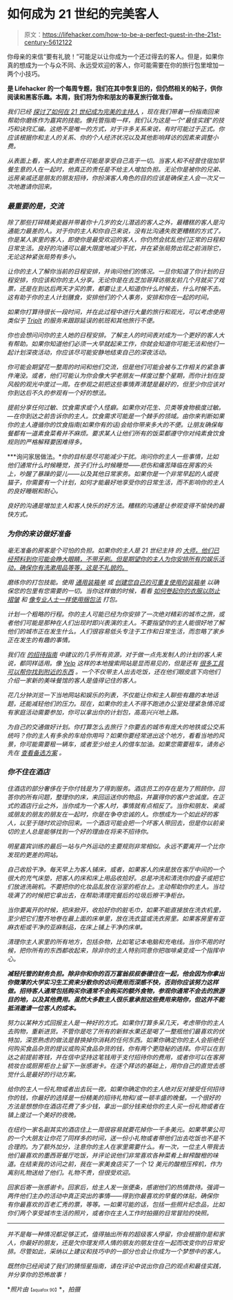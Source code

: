 # 如何成为 21 世纪的完美客人

> 原文：<https://lifehacker.com/how-to-be-a-perfect-guest-in-the-21st-century-5612122>

你母亲的来信“要有礼貌！”可能足以让你成为一个还过得去的客人。但是，如果你真的想成为一个与众不同、永远受欢迎的客人，你可能需要在你的旅行包里增加一两个小技巧。



[](http://lifehacker.com/tag/blast-from-the-past)**是 Lifehacker 的一个每周专题，我们在其中恢复旧的，但仍然相关的帖子，供你阅读和黑客乐趣。本周，我们将为你和朋友的春夏旅行做准备。**

*我们已经 [探讨了如何在 21 世纪成为完美的主持人](https://lifehacker.com/how-to-be-the-perfect-host-in-the-21st-century-5606282) ，现在我们带着一份指南回来帮助你磨练作为嘉宾的技能。像托管指南一样，我们认为这是一个“最佳实践”的技巧和诀窍汇编。这绝不是唯一的方式，对于许多关系来说，有时可能过于正式。你应该根据你和主人的关系、你的个人经济状况以及其他影响拜访的因素来调整小费。*

*从表面上看，客人的主要责任可能是享受自己高于一切。当客人和不经营住宿加早餐生意的人在一起时，他真正的责任是不给主人增加负担。无论你是被你的兄弟、远房亲戚还是朋友的朋友招待，你扮演客人角色的目的应该是确保主人会一次又一次地邀请你回来。*

### *最重要的是，交流*

*除了那些打碎精美瓷器并带着你十几岁的女儿潜逃的客人之外，最糟糕的客人是沟通能力最差的人。对于你的主人和你自己来说，没有比沟通失败更糟糕的方式了。你是某人家里的客人，即使你是最受欢迎的客人，你仍然会扰乱他们正常的日程和日常生活。良好的沟通可以最大限度地减少干扰，并在紧张局势出现之前消除它，无论这种紧张局势有多小。*

*让你的主人了解你当前的日程安排，并询问他们的情况。一旦你知道了你计划的日程安排，你应该和你的主人分享。无论你是在去芝加哥拜访朋友前几个月就买了戏票，还是在到达后两天才买的票，都要让主人知道你什么时候去，什么时候不去。这有助于你的主人计划膳食，安排他们的个人事务，安排和你在一起的时间。*

*如果你打算待很长一段时间，并在此过程中进行大量的旅行和观光，可以考虑使用类似于 [TripIt](http://www.tripit.com/) 的服务来跟踪延误的航班和其他旅行不便。*

*你也会想问问你的主人她的日程安排。了解主人的时间表对成为一个更好的客人大有帮助。如果你知道他们必须一大早就起来工作，你就会知道你可能无法和他们一起计划深夜活动，你应该尽可能安静地结束自己的深夜活动。*

*你可能会期望花一整周的时间和他们交流，但是他们可能会被与工作相关的紧急事件淹没。或者，他们可能认为你会像大学老朋友一样度过整个星期，而你计划在旋风般的观光中度过一周。在参观之前把这些事情弄清楚是最好的，但至少你应该对你到达后不久的参观有一个好的想法。*

*提前分享任何过敏、饮食需求或个人怪癖。如果你对花生、贝类等食物极度过敏。—在你到达之前告诉你的主人。饮食需求可能是一个棘手的领域。由你来判断如果你的主人遵循你的饮食指南(如果你有的话)会给你带来多大的不便。让朋友确保每餐都有一道素食菜肴并不麻烦。要求某人让他们所有的饭菜都遵守你对纯素食饮食规则的严格解释要困难得多。*

***询问家居做法。**你的目标是尽可能减少干扰。询问你的主人一些事情，比如他们通常什么时候睡觉，孩子们什么时候睡觉——悲伤和痛苦降临在房客的头上，吵醒了暴躁的婴儿——以及其他日常家务。如果你是一个非常早起的人或夜猫子，你需要有一个计划，如何才能最好地享受你的日常生活，而不影响你的主人的良好睡眠和耐心。*

*良好的沟通是增加主人和客人快乐的好方法。糟糕的沟通是让参观变得不愉快的最快方式。*

### *为你的来访做好准备*

*毫无准备的房客是个可怕的负担。如果你的主人是 21 世纪主持 的 [大师，他们已经预料到你可能会睁大眼睛，不带牙刷。但是期望你的主人为你安排所有的娱乐活动，确保你有洗漱用品等等，这是不礼貌的。](https://lifehacker.com/how-to-be-the-perfect-host-in-the-21st-century-5606282)*

*磨练你的打包技能。使用 [通用装箱单](http://lifehacker.com/the-universal-packing-list-116187) 或 [创建您自己的可重复使用的装箱单](https://lifehacker.com/create-a-single-reusable-packing-list-5361800) 以确保您的包里有您需要的一切。当你这样做的时候，看看 [如何卷起你的衣服以防止褶皱](http://lifehacker.com/rolling-clothes-prevents-wrinkles-and-saves-packing-spa-5533463) 和 [像专业人士一样使用捆包法](http://lifehacker.com/pack-like-a-pro-with-the-bundled-wrapping-method-301435) 打包。*

*计划一个粗略的行程。你的主人可能已经为你安排了一次绝对精彩的城市之旅，或者他们可能是那种在人们出现时即兴表演的主人。不要指望你的主人能很好地了解他们的城市正在发生什么。人们很容易低头专注于工作和日常生活，而忽略了家乡正在发生的有趣的事情。*

*我们在 [的招待指南](https://lifehacker.com/how-to-be-the-perfect-host-in-the-21st-century-5606282) 中建议的几乎所有资源，对于做一点先发制人的计划的客人来说，都同样适用。像 [Yelp](http://www.yelp.com/) 这样的本地搜索网站是显而易见的，但是还有 [很多工具可以帮你找到附近的东西](https://lifehacker.com/top-10-tools-for-finding-cool-stuff-nearby-5465334) 。一个不仅带主人出去吃饭，还在他们眼皮底下向他们介绍一家新的美味餐馆的客人是值得记住的客人。*

*花几分钟浏览一下当地网站和娱乐的列表，不仅能让你和主人聊些有趣的本地话题，还能减轻他们的压力。现在，如果你的主人不得不跑进办公室处理紧急情况或有家庭活动需要参加，你可以拿出你的计划包，高高兴兴地上路。*

*为自己的交通做好计划。你打算怎么去旅行？你要去的城市有庞大的地铁或公交系统吗？你的主人有多余的车给你用吗？如果你要经常进出这个地方，看看当地的风景，你可能需要租一辆车，或者至少给主人的借车加油。如果您需要租车，请务必先在 [查看备选方案](https://lifehacker.com/the-best-alternatives-to-traditional-car-rentals-1640639954) 。*

### *你不住在酒店*

*住酒店的部分奢侈在于你付钱是为了得到服务。酒店员工的存在是为了照顾你，回答你的所有问题，整理你的床，来回运送你的物品，并赢得你的客户忠诚度。在正式的酒店行业之外，当你成为一个客人时，事情就有点相反了。当你和朋友、亲戚或朋友的朋友的朋友在一起时，你是在争夺忠诚的人。你想成为一个如此好的客人，以至于随时欢迎你回来。一个酒店可能会把一个坏客人带回去，但是你以前亲切的主人总是能够找到一个好的理由在将来不招待你。*

*明星嘉宾训练的最后一站与户外运动的主要规则非常相似。永远不要离开一个比你发现的更差的网站。*

*自己收拾干净。每天早上为客人铺床，或者，如果客人的床是放在客厅中间的一个很大的充气床垫，把客人的床和床上用品收拾好。总是冲洗和清洗你的盘子或把它们放进洗碗机。不要把你的化妆品乱放在浴室的柜台上。主动帮助你的主人。当垃圾满了的时候把它拿出去，在帮助清理完餐后的垃圾后擦干净柜台。*

*当你要离开的时候，把床掀开，收拾好你的脏毛巾，如果不能直接放在洗衣机里，至少把它们整齐地卷在最上面的床单里，放在洗衣篮或洗衣房里。如果客房里有亚麻衣柜或干净的亚麻制品，在床上铺上干净的床单。*

*清理你主人家里的所有地方，包括杂物，比如笔记本电脑和充电线。当你不用的时候，把你所有的东西都收起来，除非你的主人特别同意你把咖啡桌变成一个指挥中心。*

***减轻托管的财务负担。除非你和你的百万富翁叔叔泰德住在一起，他会因为你拿出你微薄的大学实习生工资来分散你的访问费用而深感不快，否则你应该努力这样做。招待客人通常包括购买你通常不会购买的额外食物，参观你通常不会去的旅游目的地，以及其他费用。虽然大多数主人很乐意承担这些费用来陪你，但这并不能抵消邀请一位客人的成本。***

*努力以某种方式回报主人是一种好的方式。如果你打算多呆几天，考虑带你的主人去购物，重新进货。不管你是吃了所有的新鲜水果还是喝了一整瓶他们最喜欢的伏特加，深思熟虑的做法是替换掉你消耗的任何东西。如果你确定你的主人会拒绝任何购买食品杂货的提议或购买食品杂货的钱，你有两个更隐秘的选择。你可以在到达之前提前寄钱，并在信中坚持这笔钱用于支付招待你的费用，或者你可以在客房梳妆台或厨房柜台上留下一张感谢卡。在逐个拜访的基础上，用你自己的直觉去感觉什么是最好的行动方案。*

*给你的主人一份礼物或者出去玩一夜。如果你确定你的主人绝对反对接受任何招待你的钱，你最好的选择是一份精美的招待礼物和/或一顿丰盛的晚餐。一个很好的方法是想想你在酒店花费了多少钱，拿出一部分钱来给你的主人买一份礼物或者在镇上度过一个美好的夜晚。*

*在纽约一家名副其实的酒店住上一周很容易就要花掉你一千多美元。如果苹果公司的一个大朋友让你花了同样多的时间，送一份小礼物或者带他们出去吃饭也不是不合理的。为了额外加分，注意你的主人在家里需要什么。有一次，一位主人带我去他们最喜欢的墨西哥餐厅吃饭，并评论说他们非常喜欢各种菜肴上鲜榨酸橙的味道。在结束我的访问之前，我在一家美食店买了一个 12 美元的酸橙压榨机，作为离别礼物送给了他们。礼物不贵，但很受欢迎。*

*回家后寄一张感谢卡。回家后，给主人发一张便条，感谢他们的热情款待。强调一两件他们主办的活动中真正突出的事情——得到你最喜欢的早餐的体贴，确保你有你最喜欢的百老汇秀的票，等等。—如果可能的话，包括一些照片纪念品，比如你们两个享受城市生活的照片，或者你在主人工作时拍摄的日常冒险的快照。*

* * *

*并不是每一种情况都足够正式，值得抽出所有的超级客人停留，你会根据你是和家人，你最好的朋友，还是欠你理发师人情的朋友的朋友住在一起而改变你的日常安排。尽管如此，采纳以上建议和技巧中的一部分也会让你成为一个梦想中的客人。*

*既然你已经阅读了我们的猜恒星指南，请在评论中说出你自己的观点和最佳实践，并分享你的恐怖故事！*

**照片由*<small><small>【aquafox 90】</small></small>*，*拍摄*